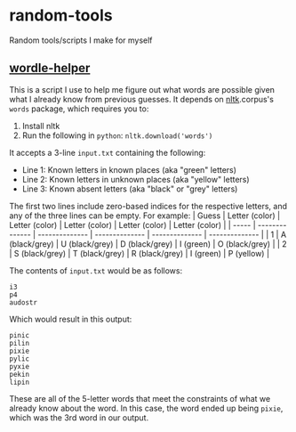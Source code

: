 # random-tools
Random tools/scripts I make for myself

## [wordle-helper][1]
This is a script I use to help me figure out what words are possible given what I already know from previous guesses.
It depends on [nltk][2].corpus's `words` package, which requires you to:
1. Install nltk
1. Run the following in `python`: `nltk.download('words')`

It accepts a 3-line `input.txt` containing the following:
* Line 1: Known letters in known places (aka "green" letters)
* Line 2: Known letters in unknown places (aka "yellow" letters)
* Line 3: Known absent letters (aka "black" or "grey" letters)

The first two lines include zero-based indices for the respective letters, and any of the three lines can be empty. For example:
| Guess | Letter (color) | Letter (color) | Letter (color) | Letter (color) | Letter (color) |
| ----- | -------------- | -------------- | -------------- | -------------- | -------------- |
| 1     | A (black/grey) | U (black/grey) | D (black/grey) | I (green)      | O (black/grey) |
| 2     | S (black/grey) | T (black/grey) | R (black/grey) | I (green)      | P (yellow)     |

The contents of `input.txt` would be as follows:
```
i3
p4
audostr
```

Which would result in this output:
```
pinic
pilin
pixie
pylic
pyxie
pekin
lipin
```

These are all of the 5-letter words that meet the constraints of what we already know about the word. In this case, the word ended up being `pixie`, which was the 3rd word in our output.

[1]: https://github.com/MLCarey321/random-tools/blob/main/wordle_helper.py
[2]: https://www.nltk.org/install.html
